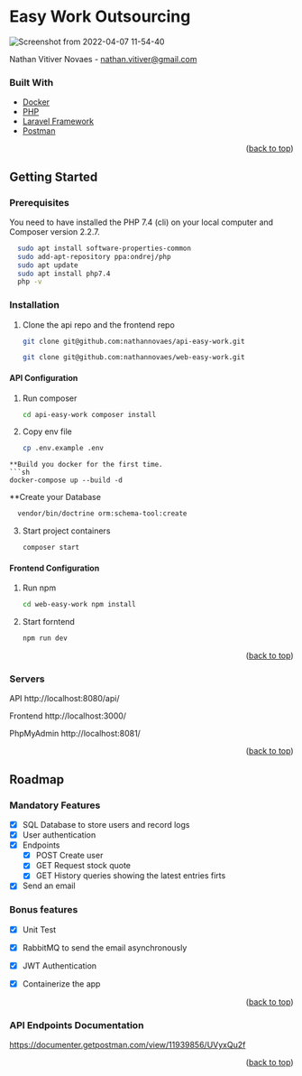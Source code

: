 <div id="top"></div>

# Easy Work Outsourcing
![Screenshot from 2022-04-07 11-54-40](https://user-images.githubusercontent.com/12734219/162554632-47a925ef-3aad-422f-a20e-cbcb583d1982.png)

Nathan Vitiver Novaes - nathan.vitiver@gmail.com


### Built With

* [Docker](https://www.docker.com/)
* [PHP](https://www.php.net/releases/7_4_0.php)
* [Laravel Framework](https://laravel.com/)
* [Postman](https://www.postman.com/)

<p align="right">(<a href="#top">back to top</a>)</p>


## Getting Started

### Prerequisites

You need to have installed the PHP 7.4 (cli) on your local computer and Composer version 2.2.7.

  ```sh
    sudo apt install software-properties-common
    sudo add-apt-repository ppa:ondrej/php
    sudo apt update
    sudo apt install php7.4
    php -v
  ```

### Installation

1. Clone the api repo and the frontend repo
   ```sh
   git clone git@github.com:nathannovaes/api-easy-work.git
   ```
   ```sh
   git clone git@github.com:nathannovaes/web-easy-work.git
   ```
   
#### API Configuration
1. Run composer
   ```sh
   cd api-easy-work composer install
   ```
2. Copy env file
   ```sh
   cp .env.example .env
  ```
**Build you docker for the first time.
```sh
  docker-compose up --build -d
```
**Create your Database
```sh
  vendor/bin/doctrine orm:schema-tool:create
```
3. Start project containers
   ```sh
   composer start
   ```

#### Frontend Configuration
1. Run npm
   ```sh
   cd web-easy-work npm install
   ```

3. Start forntend 
   ```sh
   npm run dev
   ```

<p align="right">(<a href="#top">back to top</a>)</p>

### Servers

API 
http://localhost:8080/api/

Frontend
http://localhost:3000/

PhpMyAdmin
http://localhost:8081/

<p align="right">(<a href="#top">back to top</a>)</p>

## Roadmap

### Mandatory Features
- [x] SQL Database to store users and record logs
- [x] User authentication
- [x] Endpoints
    - [x] POST  Create user
    - [x] GET   Request stock quote
    - [x] GET   History queries showing the latest entries firts
- [x] Send an email

### Bonus features
- [x] Unit Test
- [x] RabbitMQ to send the email asynchronously
- [x] JWT Authentication
- [x] Containerize the app 


<p align="right">(<a href="#top">back to top</a>)</p>

### API Endpoints Documentation
https://documenter.getpostman.com/view/11939856/UVyxQu2f

<p align="right">(<a href="#top">back to top</a>)</p>

